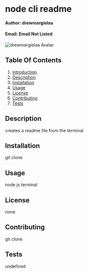 
# node cli readme <a name="intro"></a>
#### __Author:__ drewmargielaa
#### __Email:__ Email Not Listed
![drewmargielaa Avatar](https://avatars3.githubusercontent.com/u/59854894?v=4)
## Table Of Contents
1) [Introduction](#introduction)
2) [Description](#description)
3) [Installation](#installation)
4) [Usage](#usage)
5) [License](#license)
6) [Contributing](#contributing)
7) [Tests](#tests)
## Description <a name="description"></a>
creates a readme file from the terminal
## Installation <a name="installation"></a>
git clone
## Usage <a name="usage"></a>
node js terminal
## License <a name="license"></a>
none
## Contributing <a name="contributing"></a>
git clone 
## Tests <a name="tests"></a>
undefined
        